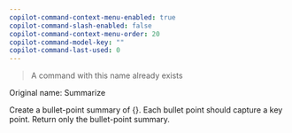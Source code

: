 ```yaml
---
copilot-command-context-menu-enabled: true
copilot-command-slash-enabled: false
copilot-command-context-menu-order: 20
copilot-command-model-key: ""
copilot-command-last-used: 0
---
```

> A command with this name already exists 

Original name: Summarize 

Create a bullet-point summary of {}. Each bullet point should capture a key point. Return only the bullet-point summary.